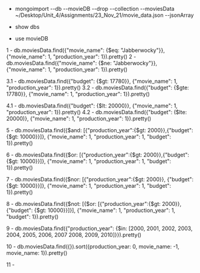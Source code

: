 - mongoimport --db --movieDB --drop --collection --moviesData ~/Desktop/Unit_4/Assignments/23_Nov_21/movie_data.json --jsonArray

- show dbs

- use movieDB

1 - db.moviesData.find({"movie_name": {$eq: "Jabberwocky"}}, {"movie_name": 1, "production_year": 1}).pretty()
2 - db.moviesData.find({"movie_name": {$ne: "Jabberwocky"}}, {"movie_name": 1, "production_year": 1}).pretty()

3.1 - db.moviesData.find({"budget": {$gt: 17780}}, {"movie_name": 1, "production_year": 1}).pretty()
3.2 - db.moviesData.find({"budget": {$gte: 17780}}, {"movie_name": 1, "production_year": 1}).pretty()

4.1 - db.moviesData.find({"budget": {$lt: 20000}}, {"movie_name": 1, "production_year": 1}).pretty()
4.2 - db.moviesData.find({"budget": ($lte: 20000)}, {"movie_name": 1, "production_year": 1}).pretty()

5 - db.moviesData.find({$and: [{"production_year":{$gt: 2000}},{"budget": {$gt: 10000}}]}, {"movie_name": 1, "production_year": 1, "budget": 1}).pretty()

6 - db.moviesData.find({$or: [{"production_year":{$gt: 2000}},{"budget": {$gt: 10000}}]}, {"movie_name": 1, "production_year": 1, "budget": 1}).pretty()

7 - db.moviesData.find({$nor: [{"production_year":{$gt: 2000}}, {"budget": {$gt: 10000}}]}, {"movie_name": 1, "production_year": 1, "budget": 1}).pretty()

8 - db.moviesData.find({$not: [{$or: [{"production_year":{$gt: 2000}},{"budget": {$gt: 10000}}]}], {"movie_name": 1, "production_year": 1, "budget": 1}).pretty()

9 - db.moviesData.find({"production_year": {$in: [2000, 2001, 2002, 2003, 2004, 2005, 2006, 2007 2008, 2009, 2010]}}).pretty()

10 - db.moviesData.find({}).sort({production_year: 0, movie_name: -1, movie_name: 1}).pretty()

11 -
